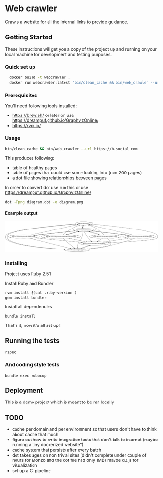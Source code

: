 # Web crawler

Crawls a website for all the internal links to provide guidance.

## Getting Started

These instructions will get you a copy of the project up and running on your local machine 
for development and testing purposes.

### Quick set up

```bash
  docker build -t webcrawler .
  docker run webcrawler:latest "bin/clean_cache && bin/web_crawler --url https://b-social.com"
```

### Prerequisites

You'll need following tools installed:

* https://brew.sh/ or later on use https://dreampuf.github.io/GraphvizOnline/
* https://rvm.io/

### Usage

```bash
bin/clean_cache && bin/web_crawler --url https://b-social.com
```

This produces following:

* table of healthy pages
* table of pages that could use some looking into (non 200 pages)
* a dot file showing relationships between pages

In order to convert dot use run this or use https://dreampuf.github.io/GraphvizOnline/
```bash
dot -Tpng diagram.dot -o diagram.png
```

#### Example output

![Example ouput](docs/diagram.png)

### Installing

Project uses Ruby 2.5.1

Install Ruby and Bundler
```
rvm install $(cat .ruby-version )
gem install bundler
```

Install all dependencies

```
bundle install
```

That's it, now it's all set up!

## Running the tests

```bash
rspec
```

### And coding style tests

```
bundle exec rubocop
```

## Deployment

This is a demo project which is meant to be ran locally

## TODO

* cache per domain and per environment so that users don't have to think about cache that much
* figure out how to write integration tests that don't talk to internet (maybe running a tiny dockerized website?)
* cache system that persists after every batch
* dot takes ages on non trivial sites (didn't complete under couple of hours for Monzo and the dot file had only 1MB) maybe d3.js for visualization
* set up a CI pipeline
